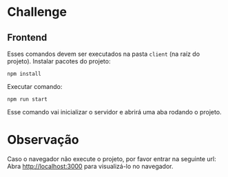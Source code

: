 # Challenge

## Frontend
Esses comandos devem ser executados na pasta `client` (na raíz do projeto).
Instalar pacotes do projeto:
```
npm install
```

Executar comando:
```
npm run start
```
Esse comando vai inicializar o servidor e abrirá uma aba rodando o projeto.

# Observação
Caso o navegador não execute o projeto, por favor entrar na seguinte url:
Abra  [http://localhost:3000](http://localhost:3000) para visualizá-lo no navegador.